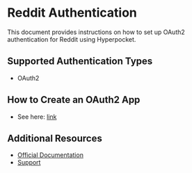 # Reddit Authentication

This document provides instructions on how to set up OAuth2 authentication for Reddit using Hyperpocket.

## Supported Authentication Types

- OAuth2

## How to Create an OAuth2 App

- See here: [link](https://github.com/reddit-archive/reddit/wiki/OAuth2)

## Additional Resources

- [Official Documentation](https://www.reddit.com/dev/api)
- [Support](https://www.reddit.com/r/redditdev/) 